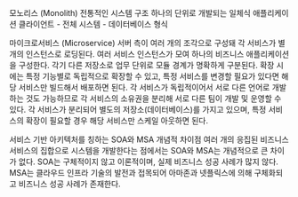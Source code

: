 모노리스 (Monolith)
전통적인 시스템 구조
하나의 단위로 개발되는 일체식 애플리케이션
클라이언트 - 전체 시스템 - 데이터베이스 형식

마이크로서비스 (Microservice)
서버 측이 여러 개의 조각으로 구성돼 각 서비스가 별개의 인스턴스로 로딩된다.
여러 서비스 인스턴스가 모여 하나의 비즈니스 애플리케이션을 구성한다.
각기 다른 저장소로 업무 단위로 모듈 경계가 명확하게 구분된다.
확장 시에는 특정 기능별로 독립적으로 확장할 수 있고, 특정 서비스를 변경할 필요가 있다면 해당 서비스만 빌드해서 배포하면 된다.
각 서비스가 독립적이어서 서로 다른 언어로 개발하는 것도 가능하므로 각 서비스의 소유권을 분리해 서로 다른 팀이 개발 및 운영할 수 있다.
각 서비스가 분리되어 별도의 저장소(데이터베이스)를 가지고 있으며, 특정 서비스의 확장이 필요할 경우 해당 서비스만 스케일 아웃하면 된다.

서비스 기반 아키텍처를 칭하는 SOA와 MSA 개념적 차이점
여러 개의 응집된 비즈니스 서비스의 집합으로 시스템을 개발한다는 점에서는 SOA와 MSA는 개념적으로 큰 차이가 없다.
SOA는 구체적이지 않고 이론적이며, 실제 비즈니스 성공 사례가 많지 않다.
MSA는 클라우드 인프라 기술의 발전과 접목되어 아마존과 넷플릭스에 의해 구체화되고 비즈니스 성공 사례가 존재한다.
